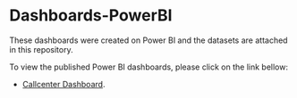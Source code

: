 # Dashboards-PowerBI

These dashboards were created on Power BI and the datasets are attached in this repository.

To view the published Power BI dashboards, please click on the link bellow:

* [Callcenter Dashboard](https://app.powerbi.com/groups/me/reports/2366f326-4e60-45ff-a032-149eb64874c7?ctid=c8fcca00-099e-4d8c-a449-936b0557d8ed&pbi_source=linkShare).
